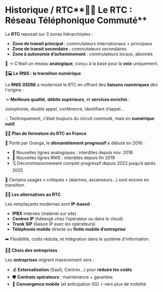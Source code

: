 # Historique / RTC**🧓📡 Le RTC : Réseau Téléphonique Commuté**

Le **RTC** reposait sur 3 zones hiérarchisées :

- **Zone de transit principal** : commutateurs internationaux + principaux
- **Zone de transit secondaire** : commutateurs secondaires
- **Zone à autonomie d’acheminement** : commutateurs locaux, abonnés

🧠 → C’était un réseau **analogique**, conçu à la base pour la **voix** uniquement.



**🧬💻 Le RNIS : la transition numérique**

Le **RNIS (ISDN)** a modernisé le RTC en offrant des **liaisons numériques** dès l'origine :

→ **Meilleure qualité**, **débits supérieurs**, et **services enrichis** :

visiophonie, double appel, conférence, identifiant d’appel…

💡 Techniquement, c’était toujours du circuit commuté, mais en **numérique natif**.



**📆🛑 Plan de fermeture du RTC en France**

🔧 Porté par Orange, le **démantèlement progressif** a débuté en 2016 :

- 🚫 Nouvelles lignes analogiques : interdites depuis nov. 2018
- 🚫 Nouvelles lignes RNIS : interdites depuis fin 2019
- 🗓️ Décommissionnement complet progressif depuis 2022 jusqu’à après 2025

🧠 Certains usages « critiques » (alarmes, ascenseurs…) sont encore en transition.



**🧠📲 Les alternatives au RTC**

Les remplaçants modernes sont **IP-based** :

- **IPBX** internes (matériel sur site)
- **Centrex IP** (hébergé chez l’opérateur ou dans le cloud)
- **Trunk SIP** (liaison IP avec les opérateurs)
- **Téléphonie mobile** directe ou **flotte mobile d’entreprise**

➡️ Flexibilité, coûts réduits, et intégration dans le système d'information.



**🏢💼 Choix des entreprises**

Les **entreprises** migrent massivement vers :

- 💰 **Externalisation** (SaaS, Centrex…) pour **réduire les coûts**
- 🛡️ **Contrats opérateurs** : maintenance + garanties
- 📶 **Convergence mobile** (et anticipation 5G) = vers plus de mobilité
